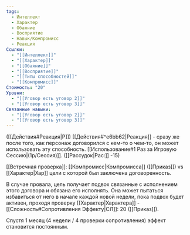 ```yaml
---
tags:
  - Интеллект
  - Характер
  - Обаяние
  - Восприятие
  - Навык/Компромисс
  - Реакция
Ссылки:
  - "[[Интеллект]]"
  - "[[Характер]]"
  - "[[Обаяние]]"
  - "[[Восприятие]]"
  - "[[Типы способностей]]"
  - "[[Компромисс]]"
Стоимость: "20"
Уровни:
  - "[[Уговор есть уговор 2]]"
  - "[[Уговор есть уговор 3]]"
Связанные навыки:
  - "[[Уговор есть уговор 2]]"
  - "[[Уговор есть уговор 3]]"
---
```

([[Действия#Реакция|Р]]) [[Действия#^e6bb62|Реакция]] - сразу же после того, как персонаж договорился с кем-то о чем-то, он может использовать эту способность. [[Использование#1 Раз за Игровую Сессию|(1р/Сессия)]]. ([[Рассудок|Рас:]] -15)

[[Встречная проверка]]: [[Компромисс|Компромисса]] ([[Приказ]]) vs [[Характер|Хар]] цели с которой был заключена договоренность.

В случае провала, цель получает подвох связанные с исполнением этого договора и обязана его исполнять. Она может пытаться избавиться от него в начале каждой новой недели, пока подвох будет активен, проходя проверку [[Характер|Характера]] - [[Сложность#Cопротивления Эффекту|СЛ]]: 20 ([[Приказ]]). 

Спустя 1 месяц (4 недели / 4 проверки сопротивления) эффект становится постоянным. 





